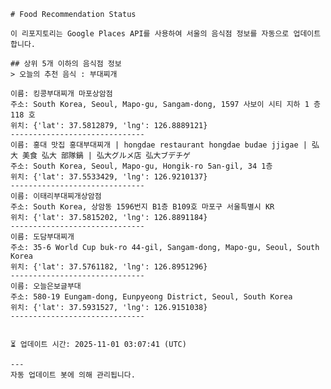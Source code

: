 
    # Food Recommendation Status

    이 리포지토리는 Google Places API를 사용하여 서울의 음식점 정보를 자동으로 업데이트합니다.

    ## 상위 5개 이하의 음식점 정보
    > 오늘의 추천 음식 : 부대찌개

	이름: 킹콩부대찌개 마포상암점
	주소: South Korea, Seoul, Mapo-gu, Sangam-dong, 1597 사보이 시티 지하 1 층 118 호
	위치: {'lat': 37.5812879, 'lng': 126.8889121}
	------------------------------
	이름: 홍대 맛집 홍대부대찌개 | hongdae restaurant hongdae budae jjigae | 弘大 美食 弘大 部隊鍋 | 弘大グルメ店 弘大ブデチゲ
	주소: South Korea, Seoul, Mapo-gu, Hongik-ro 5an-gil, 34 1층
	위치: {'lat': 37.5533429, 'lng': 126.9210137}
	------------------------------
	이름: 이태리부대찌개상암점
	주소: South Korea, 상암동 1596번지 B1층 B109호 마포구 서울특별시 KR
	위치: {'lat': 37.5815202, 'lng': 126.8891184}
	------------------------------
	이름: 도담부대찌개
	주소: 35-6 World Cup buk-ro 44-gil, Sangam-dong, Mapo-gu, Seoul, South Korea
	위치: {'lat': 37.5761182, 'lng': 126.8951296}
	------------------------------
	이름: 오늘은보글부대
	주소: 580-19 Eungam-dong, Eunpyeong District, Seoul, South Korea
	위치: {'lat': 37.5931527, 'lng': 126.9151038}
	------------------------------


    ⏳ 업데이트 시간: 2025-11-01 03:07:41 (UTC)

    ---
    자동 업데이트 봇에 의해 관리됩니다.
    